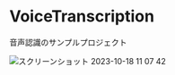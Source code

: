 # VoiceTranscription
音声認識のサンプルプロジェクト  

![スクリーンショット 2023-10-18 11 07 42](https://github.com/nakaikento/VoiceTranscription/assets/27417352/1747021d-af09-404a-97c7-a625a0963bb6)
